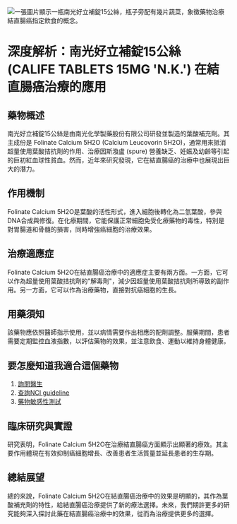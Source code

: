 ![一張圖片顯示一瓶南光好立補錠15公絲，瓶子旁配有幾片蔬菜，象徵藥物治療結直腸癌指定飲食的概念。](None)
# 深度解析：南光好立補錠15公絲 (CALIFE TABLETS 15MG 'N.K.') 在結直腸癌治療的應用

## 藥物概述 
南光好立補錠15公絲是由南光化學製藥股份有限公司研發並製造的葉酸補充劑。其主成份是 Folinate Calcium 5H2O (Calcium Leucovorin 5H2O)，通常用來抵消超量使用葉酸拮抗劑的作用、治療因斯潑盧 (spure) 營養缺乏、妊娠及幼齡等引起的巨初紅血球性貧血。然而，近年來研究發現，它在結直腸癌的治療中也展現出巨大的潛力。

## 作用機制 
Folinate Calcium 5H2O是葉酸的活性形式，進入細胞後轉化為二氫葉酸，參與DNA合成與修復。在化療期間，它能保護正常細胞免受化療藥物的毒性，特別是對胃腸道和骨髓的損害，同時增強癌細胞的治療效果。

## 治療適應症 
Folinate Calcium 5H2O在結直腸癌治療中的適應症主要有兩方面。一方面，它可以作為超量使用葉酸拮抗劑的"解毒劑"，減少因超量使用葉酸拮抗劑所導致的副作用。另一方面，它可以作為治療藥物，直接對抗癌細胞的生長。

## 用藥須知 
該藥物應依照醫師指示使用，並以病情需要作出相應的配劑調整。服藥期間，患者需要定期監控血液指數，以評估藥物的效果，並注意飲食、運動以維持身體健康。

## 要怎麼知道我適合這個藥物
1. [詢問醫生](./text/1-1.html)
2. [查詢NCI guideline](./text/1-2.html)
3. [藥物敏感性測試](./text/1-3.html)

## 臨床研究與實證 
研究表明，Folinate Calcium 5H2O在治療結直腸癌方面顯示出顯著的療效。其主要作用體現在有效抑制癌細胞增長、改善患者生活質量並延長患者的生存期。

## 總結展望 
總的來說，Folinate Calcium 5H2O在結直腸癌治療中的效果是明顯的，其作為葉酸補充劑的特性，給結直腸癌治療提供了新的療法選擇。未來，我們期許更多的研究能夠深入探討此藥在結直腸癌治療中的效果，從而為治療提供更多的選擇。

